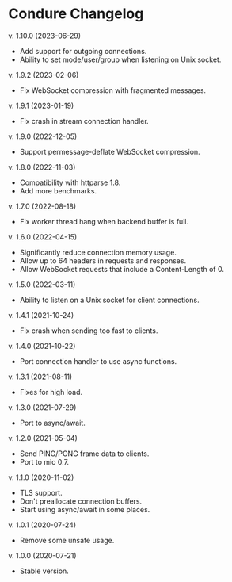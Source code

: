Condure Changelog
=================

v. 1.10.0 (2023-06-29)

  * Add support for outgoing connections.
  * Ability to set mode/user/group when listening on Unix socket.

v. 1.9.2 (2023-02-06)

  * Fix WebSocket compression with fragmented messages.

v. 1.9.1 (2023-01-19)

  * Fix crash in stream connection handler.

v. 1.9.0 (2022-12-05)

  * Support permessage-deflate WebSocket compression.

v. 1.8.0 (2022-11-03)

  * Compatibility with httparse 1.8.
  * Add more benchmarks.

v. 1.7.0 (2022-08-18)

  * Fix worker thread hang when backend buffer is full.

v. 1.6.0 (2022-04-15)

  * Significantly reduce connection memory usage.
  * Allow up to 64 headers in requests and responses.
  * Allow WebSocket requests that include a Content-Length of 0.

v. 1.5.0 (2022-03-11)

  * Ability to listen on a Unix socket for client connections.

v. 1.4.1 (2021-10-24)

  * Fix crash when sending too fast to clients.

v. 1.4.0 (2021-10-22)

  * Port connection handler to use async functions.

v. 1.3.1 (2021-08-11)

  * Fixes for high load.

v. 1.3.0 (2021-07-29)

  * Port to async/await.

v. 1.2.0 (2021-05-04)

  * Send PING/PONG frame data to clients.
  * Port to mio 0.7.

v. 1.1.0 (2020-11-02)

  * TLS support.
  * Don't preallocate connection buffers.
  * Start using async/await in some places.

v. 1.0.1 (2020-07-24)

  * Remove some unsafe usage.

v. 1.0.0 (2020-07-21)

  * Stable version.
